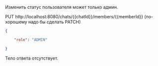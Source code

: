 Изменить статус пользователя может только админ.

PUT http://localhost:8080/chats/{{chatId}}/members/{{memberId}} (по-хорошему надо бы сделать PATCH)

```json
{

    "role": "ADMIN"

}
```

Тело ответа отсутствует.


